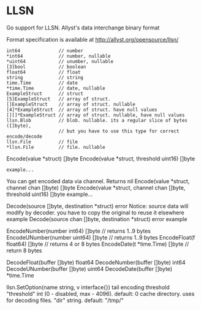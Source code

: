 # LLSN #

Go support for LLSN. Allyst's data interchange binary format

Format specification is available at http://allyst.org/opensource/llsn/


    int64              // number
    *int64             // number, nullable
    *uint64            // unumber, nullable
    [3]bool            // boolean
    float64            // float
    string             // string
    time.Time          // date
    *time.Time         // date, nullable
    ExampleStruct      // struct
    [5]ExampleStruct   // array of struct.
    []ExampleStruct    // array of struct. nullable
    [4]*ExampleStruct  // array of struct. have null values
    [][]*ExampleStruct // array of struct. nullable, have null values
    llsn.Blob          // blob. nullable. its a regular slice of bytes ([]byte), 
                       // but you have to use this type for correct encode/decode 
    llsn.File          // file
    *llsn.File         // file. nullable

Encode(value *struct) []byte
Encode(value *struct, threshold uint16) []byte

    example...

You can get encoded data via channel. Returns nil
Encode(value *struct, channel chan []byte) []byte
Encode(value *struct, channel chan []byte, threshold uint16) []byte
    example...



Decode(source []byte, destination *struct) error
Notice: source data will modify by decoder. you have to copy the original to reuse it elsewhere
    example
Decode(source chan []byte, destination *struct) error
    example


EncodeNumber(number int64) []byte // returns 1..9 bytes
EncodeUNumber(number uint64) []byte // returns 1..9 bytes
EncodeFloat(f float64) []byte // returns 4 or 8 bytes
EncodeDate(t *time.Time) []byte // return 8 bytes

DecodeFloat(buffer []byte) float64
DecodeNumber(buffer []byte) int64
DecodeUNumber(buffer []byte) uint64
DecodeDate(buffer []byte) *time.Time


llsn.SetOption(name string, v interface{})
    tail encoding threshold
    "threshold" int (0 - disabled, max - 4096). default: 0
    cache directory. uses for decoding files.
    "dir" string. default: "/tmp/"
